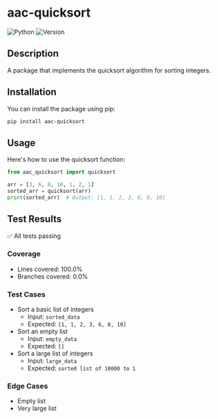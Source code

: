 # aac-quicksort

![Python](https://img.shields.io/badge/python-3.6%2B-blue.svg)
![Version](https://img.shields.io/badge/version-0.1.0-orange.svg)

## Description

A package that implements the quicksort algorithm for sorting integers.

## Installation

You can install the package using pip:
```bash
pip install aac-quicksort
```

## Usage

Here's how to use the quicksort function:
```python
from aac_quicksort import quicksort

arr = [3, 6, 8, 10, 1, 2, 1]
sorted_arr = quicksort(arr)
print(sorted_arr)  # Output: [1, 1, 2, 3, 6, 8, 10]
```

## Test Results

✅ All tests passing

### Coverage
- Lines covered: 100.0%
- Branches covered: 0.0%

### Test Cases
- Sort a basic list of integers  
  - Input: `sorted_data`  
  - Expected: `[1, 1, 2, 3, 6, 8, 10]`
- Sort an empty list  
  - Input: `empty_data`  
  - Expected: `[]`
- Sort a large list of integers  
  - Input: `large_data`  
  - Expected: `sorted list of 10000 to 1`

### Edge Cases
- Empty list  
- Very large list